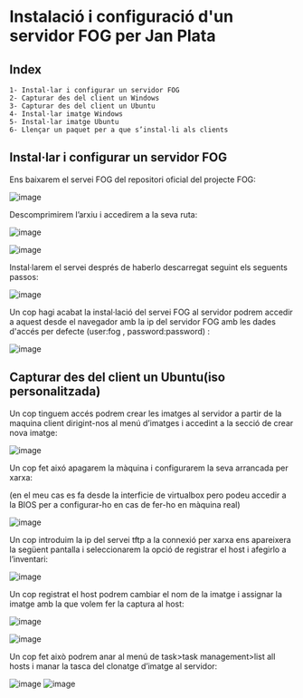 # Instalació i configuració d'un servidor FOG per Jan Plata

## Index 

    1- Instal·lar i configurar un servidor FOG
    2- Capturar des del client un Windows
    3- Capturar des del client un Ubuntu
    4- Instal·lar imatge Windows
    5- Instal·lar imatge Ubuntu
    6- Llençar un paquet per a que s’instal·li als clients
    
## Instal·lar i configurar un servidor FOG

Ens baixarem el servei FOG del repositori oficial del projecte FOG:

![image](https://github.com/GitJanPlata/Instalacio_FOG/assets/96839905/11512a72-2ae3-473f-b488-ee7cf7075882)

Descomprimirem l’arxiu i accedirem a la seva ruta:

![image](https://github.com/GitJanPlata/Instalacio_FOG/assets/96839905/387f31a8-f22c-4d07-abcb-865af2b3a844)

![image](https://github.com/GitJanPlata/Instalacio_FOG/assets/96839905/a066fd3a-5c89-4681-8c25-0e752ec20c3c)

Instal·larem el servei després de haberlo descarregat seguint els seguents passos:

![image](https://github.com/GitJanPlata/Instalacio_FOG/assets/96839905/d73a8e23-8b7c-43fe-9eb5-cc4f1f0c7915)

Un cop hagi acabat la instal·lació del servei FOG al servidor podrem accedir a aquest desde el navegador amb la ip del servidor FOG amb les dades d'accés per defecte (user:fog , password:password) : 

![image](https://github.com/GitJanPlata/Instalacio_FOG/assets/96839905/1eb028f9-5752-4cb6-b396-369df958442b)

## Capturar des del client un Ubuntu(iso personalitzada)

Un cop tinguem accés podrem crear les imatges al servidor a partir de la maquina client dirigint-nos al menú d’imatges i accedint a la secció de crear nova imatge:

![image](https://github.com/GitJanPlata/Instalacio_FOG/assets/96839905/8b5d1320-4743-4336-89b1-bfab69136342)

Un cop fet aixó apagarem la màquina i configurarem la seva arrancada per xarxa:

(en el meu cas es fa desde la interficie de virtualbox pero podeu accedir a la BIOS per a configurar-ho en cas de fer-ho en màquina real)

![image](https://github.com/GitJanPlata/Instalacio_FOG/assets/96839905/0636d1bb-8c3f-4357-9399-760e44999a0e)

Un cop introduim la ip del servei tftp a la connexió per xarxa ens apareixera la següent pantalla i seleccionarem la opció de registrar el host i afegirlo a l’inventari:

![image](https://github.com/GitJanPlata/Instalacio_FOG/assets/96839905/92e320c4-8b0f-4601-80df-68079c6d246f)

Un cop registrat el host podrem cambiar el nom de la imatge i assignar la imatge amb la que volem fer la captura al host:

![image](https://github.com/GitJanPlata/Instalacio_FOG/assets/96839905/c671f049-c962-4d6d-8af7-98f5c55f3824)

![image](https://github.com/GitJanPlata/Instalacio_FOG/assets/96839905/5970b059-300d-4341-ad10-446112e71df6)

Un cop fet això podrem anar al menú de task>task management>list all hosts i manar la tasca del clonatge d’imatge al servidor:

![image](https://github.com/GitJanPlata/Instalacio_FOG/assets/96839905/351f7048-0097-4cdd-826e-530b5d324565)
![image](https://github.com/GitJanPlata/Instalacio_FOG/assets/96839905/848e2908-1d93-4333-ba35-394aecc7a583)



